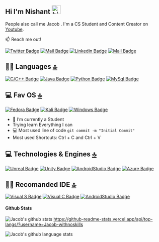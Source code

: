 ## Hi I'm Nishant <img src="https://user-images.githubusercontent.com/1303154/88677602-1635ba80-d120-11ea-84d8-d263ba5fc3c0.gif" width="28px" alt="hi">

 People also call me Jacob . I'm a CS Student  and Content Creator on [Youtube](https://www.youtube.com/channel/UCH5MEb1gKaQjeI9kv5fqMRw). 

:mailbox: Reach me out!

[![Twitter Badge](https://img.shields.io/badge/-@EdwardJacobNix2-1ca0f1?style=flat&labelColor=1ca0f1&logo=twitter&logoColor=white&link=https://twitter.com/EdwardJacobNix2)](https://twitter.com/EdwardJacobNix2) [![Mail Badge](https://img.shields.io/badge/-Jacob-e74c3c?style=flat&labelColor=e74c3c&logo=youtube&logoColor=white)](https://www.youtube.com/channel/UCH5MEb1gKaQjeI9kv5fqMRw) [![Linkedin Badge](https://img.shields.io/badge/-Nishant-0e76a8?style=flat&labelColor=0e76a8&logo=linkedin&logoColor=white)](https://www.linkedin.com/in/nishant-chaki-59391018b/) [![Mail Badge](https://img.shields.io/badge/-@Jacob-e84393?style=flat&labelColor=e84393&logo=instagram&logoColor=white)](https://www.instagram.com/_xedward_/) 
## 👩‍💻 Languages [🔝](#welcome-badges-4-readmemd-profile)



[![C/C++ Badge](https://img.shields.io/badge/-C/C++-61DBFB?style=for-the-badge&labelColor=black&logo=cplusplus&logoColor=61DBFB)](#) [![Java Badge](https://img.shields.io/badge/-Java-F0DB4F?style=for-the-badge&labelColor=black&logo=java&logoColor=F0DB4F)](#) [![Python Badge](https://img.shields.io/badge/-Python-007acc?style=for-the-badge&labelColor=black&logo=python&logoColor=007acc)](#) [![MySql Badge](https://img.shields.io/badge/MySQL-00000F?style=for-the-badge&logo=mysql&logoColor=white)](#) 



## 💻 Fav OS [🔝](#welcome-badges-4-readmemd-profile)

[![Fedora Badge](https://img.shields.io/badge/-Fedora-294172?style=for-the-badge&labelColor=black&logo=fedora&logoColor=294172)](#)
[![Kali Badge](https://img.shields.io/badge/-Kali_Linux-557C94?style=for-the-badge&labelColor=black&logo=kali-linux&logoColor=557C94)](#)
[![Windows Badge](https://img.shields.io/badge/-windows-0078D6?style=for-the-badge&labelColor=black&logo=windows&logoColor=0078D6)](#)



- 🔭 I’m currently a Student
- Trying learn Everything I can
- :computer: Most used line of code `git commit -m "Initial Commit"`
- Most used Shortcuts: Ctrl + C and Ctrl + V

## 💻  Technologies & Engines [🔝](#welcome-badges-4-readmemd-profile)

[![Unreal Badge](https://img.shields.io/badge/-Unreal%20Engine-313131?style=for-the-badge&labelColor=white&logo=unreal-engine&logoColor=313131)](#)
[![Unity Badge](https://img.shields.io/badge/-Unity-100000?style=for-the-badge&labelColor=black&logo=Unity&logoColor=white)](#)
[![AndroidStudio Badge](https://img.shields.io/badge/Android_Studio-3DDC84?style=for-the-badge&logo=android-studio&logoColor=white)](#) 
[![Azure Badge](https://img.shields.io/badge/microsoft%20azure-0089D6?style=for-the-badge&logo=microsoft-azure&logoColor=white)](#) 


## 👩‍💻 Recomanded IDE [🔝](#welcome-badges-4-readmemd-profile)

[![Visual S Badge](https://img.shields.io/badge/-Visual_Studio_Code-0078D4?style=for-the-badge&labelColor=black&logo=visual%20studio%20code)](#)
[![Visual C Badge](https://img.shields.io/badge/-Visual_Studio-5C2D91?style=for-the-badge&labelColor=black&logo=visual%20studio&logoColor=white)](#)
[![AndroidStudio Badge](https://img.shields.io/badge/IntelliJIDEA-000000.svg?style=for-the-badge&logo=intellij-idea&logoColor=white)](#) 

#### Github Stats

![Jacob's github stats](https://github-readme-stats.vercel.app/api?username=Jacob-withnoskills&count_private=true&theme=tokyonight&hide=contribs,prs)
https://github-readme-stats.vercel.app/api/top-langs/?username=Jacob-withnoskills

![Jacob's github language stats](https://github-readme-stats.vercel.app/api/top-langs/?username=Jacob-withnoskills&count_private=true&theme=tokyonight&hide=contribs,prs)


